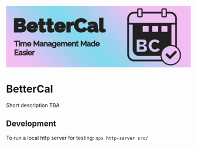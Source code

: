<p align=center>
  <img src="https://github.com/Jukelyn/BetterCal/blob/main/src/public/assets/bettercal_banner.png" alt="banner">
</p>

# BetterCal

Short description TBA

## Development

To run a local http server for testing:
`npx http-server src/`
